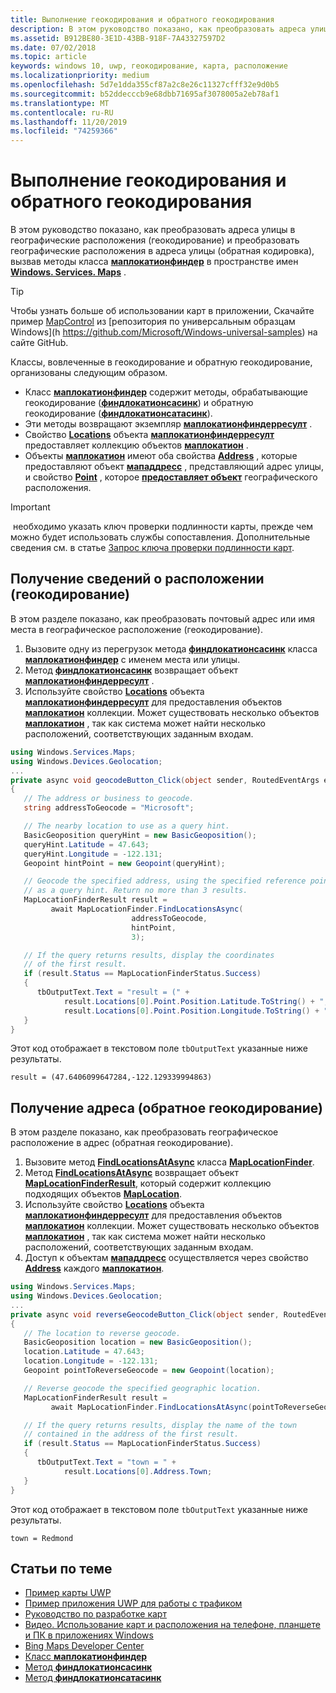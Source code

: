 ```yaml
---
title: Выполнение геокодирования и обратного геокодирования
description: В этом руководство показано, как преобразовать адреса улицы в географические расположения (геокодирование) и преобразовать географические расположения в адреса улицы (обратная кодировка), вызвав методы класса Маплокатионфиндер в пространстве имен Windows. Services. Maps.
ms.assetid: B912BE80-3E1D-43BB-918F-7A43327597D2
ms.date: 07/02/2018
ms.topic: article
keywords: windows 10, uwp, геокодирование, карта, расположение
ms.localizationpriority: medium
ms.openlocfilehash: 5d7e1dda355cf87a2c8e26c11327cfff32e9d0b5
ms.sourcegitcommit: b52ddecccb9e68dbb71695af3078005a2eb78af1
ms.translationtype: MT
ms.contentlocale: ru-RU
ms.lasthandoff: 11/20/2019
ms.locfileid: "74259366"
---
```

# <a name="perform-geocoding-and-reverse-geocoding"></a>Выполнение геокодирования и обратного геокодирования

В этом руководство показано, как преобразовать адреса улицы в географические расположения (геокодирование) и преобразовать географические расположения в адреса улицы (обратная кодировка), вызвав методы класса [**маплокатионфиндер**](https://docs.microsoft.com/uwp/api/Windows.Services.Maps.MapLocationFinder) в пространстве имен [**Windows. Services. Maps**](https://docs.microsoft.com/uwp/api/Windows.Services.Maps) .

> [!TIP]
> Чтобы узнать больше об использовании карт в приложении, Скачайте пример [MapControl](https://github.com/Microsoft/Windows-universal-samples/tree/master/Samples/MapControl) из [репозитория по универсальным образцам Windows](h https://github.com/Microsoft/Windows-universal-samples) на сайте GitHub.

Классы, вовлеченные в геокодирование и обратную геокодирование, организованы следующим образом.

-   Класс [**маплокатионфиндер**](https://docs.microsoft.com/uwp/api/Windows.Services.Maps.MapLocationFinder) содержит методы, обрабатывающие геокодирование ([**финдлокатионсасинк**](https://docs.microsoft.com/uwp/api/windows.services.maps.maplocationfinder.findlocationsasync)) и обратную геокодирование ([**финдлокатионсатасинк**](https://docs.microsoft.com/uwp/api/windows.services.maps.maplocationfinder.findlocationsatasync)).
-   Эти методы возвращают экземпляр [**маплокатионфиндерресулт**](https://docs.microsoft.com/uwp/api/Windows.Services.Maps.MapLocationFinderResult) .
-   Свойство [**Locations**](https://docs.microsoft.com/uwp/api/windows.services.maps.maplocationfinderresult.locations) объекта [**маплокатионфиндерресулт**](https://docs.microsoft.com/uwp/api/Windows.Services.Maps.MapLocationFinderResult) предоставляет коллекцию объектов [**маплокатион**](https://docs.microsoft.com/uwp/api/Windows.Services.Maps.MapLocation) . 
-   Объекты [**маплокатион**](https://docs.microsoft.com/uwp/api/Windows.Services.Maps.MapLocation) имеют оба свойства [**Address**](https://docs.microsoft.com/uwp/api/windows.services.maps.maplocation.address) , которые предоставляют объект [**мападдресс**](https://docs.microsoft.com/uwp/api/Windows.Services.Maps.MapAddress) , представляющий адрес улицы, и свойство [**Point**](https://docs.microsoft.com/uwp/api/windows.services.maps.maplocation.point) , которое [**предоставляет объект**](https://docs.microsoft.com/uwp/api/windows.devices.geolocation.geopoint) географического расположения.

> [!IMPORTANT]
> необходимо указать ключ проверки подлинности карты, прежде чем можно будет использовать службы сопоставления. Дополнительные сведения см. в статье [Запрос ключа проверки подлинности карт](authentication-key.md).

## <a name="get-a-location-geocode"></a>Получение сведений о расположении (геокодирование)

В этом разделе показано, как преобразовать почтовый адрес или имя места в географическое расположение (геокодирование).

1.  Вызовите одну из перегрузок метода [**финдлокатионсасинк**](https://docs.microsoft.com/uwp/api/windows.services.maps.maplocationfinder.findlocationsasync) класса [**маплокатионфиндер**](https://docs.microsoft.com/uwp/api/Windows.Services.Maps.MapLocationFinder) с именем места или улицы.
2.  Метод [**финдлокатионсасинк**](https://docs.microsoft.com/uwp/api/windows.services.maps.maplocationfinder.findlocationsasync) возвращает объект [**маплокатионфиндерресулт**](https://docs.microsoft.com/uwp/api/Windows.Services.Maps.MapLocationFinderResult) .
3.  Используйте свойство [**Locations**](https://docs.microsoft.com/uwp/api/windows.services.maps.maplocationfinderresult.locations) объекта [**маплокатионфиндерресулт**](https://docs.microsoft.com/uwp/api/Windows.Services.Maps.MapLocationFinderResult) для предоставления объектов [**маплокатион**](https://docs.microsoft.com/uwp/api/Windows.Services.Maps.MapLocation) коллекции. Может существовать несколько объектов [**маплокатион**](https://docs.microsoft.com/uwp/api/Windows.Services.Maps.MapLocation) , так как система может найти несколько расположений, соответствующих заданным входам.

```csharp
using Windows.Services.Maps;
using Windows.Devices.Geolocation;
...
private async void geocodeButton_Click(object sender, RoutedEventArgs e)
{
   // The address or business to geocode.
   string addressToGeocode = "Microsoft";

   // The nearby location to use as a query hint.
   BasicGeoposition queryHint = new BasicGeoposition();
   queryHint.Latitude = 47.643;
   queryHint.Longitude = -122.131;
   Geopoint hintPoint = new Geopoint(queryHint);

   // Geocode the specified address, using the specified reference point
   // as a query hint. Return no more than 3 results.
   MapLocationFinderResult result =
         await MapLocationFinder.FindLocationsAsync(
                           addressToGeocode,
                           hintPoint,
                           3);

   // If the query returns results, display the coordinates
   // of the first result.
   if (result.Status == MapLocationFinderStatus.Success)
   {
      tbOutputText.Text = "result = (" +
            result.Locations[0].Point.Position.Latitude.ToString() + "," +
            result.Locations[0].Point.Position.Longitude.ToString() + ")";
   }
}
```

Этот код отображает в текстовом поле `tbOutputText` указанные ниже результаты.

``` syntax
result = (47.6406099647284,-122.129339994863)
```

## <a name="get-an-address-reverse-geocode"></a>Получение адреса (обратное геокодирование)

В этом разделе показано, как преобразовать географическое расположение в адрес (обратная геокодирование).

1.  Вызовите метод [**FindLocationsAtAsync**](https://docs.microsoft.com/uwp/api/windows.services.maps.maplocationfinder.findlocationsatasync) класса [**MapLocationFinder**](https://docs.microsoft.com/uwp/api/Windows.Services.Maps.MapLocationFinder).
2.  Метод [**FindLocationsAtAsync**](https://docs.microsoft.com/uwp/api/windows.services.maps.maplocationfinder.findlocationsatasync) возвращает объект [**MapLocationFinderResult**](https://docs.microsoft.com/uwp/api/Windows.Services.Maps.MapLocationFinderResult), который содержит коллекцию подходящих объектов [**MapLocation**](https://docs.microsoft.com/uwp/api/Windows.Services.Maps.MapLocation).
3.  Используйте свойство [**Locations**](https://docs.microsoft.com/uwp/api/windows.services.maps.maplocationfinderresult.locations) объекта [**маплокатионфиндерресулт**](https://docs.microsoft.com/uwp/api/Windows.Services.Maps.MapLocationFinderResult) для предоставления объектов [**маплокатион**](https://docs.microsoft.com/uwp/api/Windows.Services.Maps.MapLocation) коллекции. Может существовать несколько объектов [**маплокатион**](https://docs.microsoft.com/uwp/api/Windows.Services.Maps.MapLocation) , так как система может найти несколько расположений, соответствующих заданным входам.
4.  Доступ к объектам [**мападдресс**](https://docs.microsoft.com/uwp/api/Windows.Services.Maps.MapAddress) осуществляется через свойство [**Address**](https://docs.microsoft.com/uwp/api/windows.services.maps.maplocation.address) каждого [**маплокатион**](https://docs.microsoft.com/uwp/api/Windows.Services.Maps.MapLocation).

```csharp
using Windows.Services.Maps;
using Windows.Devices.Geolocation;
...
private async void reverseGeocodeButton_Click(object sender, RoutedEventArgs e)
{
   // The location to reverse geocode.
   BasicGeoposition location = new BasicGeoposition();
   location.Latitude = 47.643;
   location.Longitude = -122.131;
   Geopoint pointToReverseGeocode = new Geopoint(location);

   // Reverse geocode the specified geographic location.
   MapLocationFinderResult result =
         await MapLocationFinder.FindLocationsAtAsync(pointToReverseGeocode);

   // If the query returns results, display the name of the town
   // contained in the address of the first result.
   if (result.Status == MapLocationFinderStatus.Success)
   {
      tbOutputText.Text = "town = " +
            result.Locations[0].Address.Town;
   }
}
```

Этот код отображает в текстовом поле `tbOutputText` указанные ниже результаты.

``` syntax
town = Redmond
```

## <a name="related-topics"></a>Статьи по теме

* [Пример карты UWP](https://github.com/Microsoft/Windows-universal-samples/tree/master/Samples/MapControl)
* [Пример приложения UWP для работы с трафиком](https://github.com/Microsoft/Windows-appsample-trafficapp)
* [Руководство по разработке карт](https://docs.microsoft.com/windows/uwp/maps-and-location/controls-map)
* [Видео. Использование карт и расположения на телефоне, планшете и ПК в приложениях Windows](https://channel9.msdn.com/Events/Build/2015/2-757)
* [Bing Maps Developer Center](https://www.bingmapsportal.com/)
* [Класс **маплокатионфиндер**](https://docs.microsoft.com/uwp/api/Windows.Services.Maps.MapLocationFinder)
* [Метод **финдлокатионсасинк**](https://docs.microsoft.com/uwp/api/windows.services.maps.maplocationfinder.findlocationsasync)
* [Метод **финдлокатионсатасинк**](https://docs.microsoft.com/uwp/api/windows.services.maps.maplocationfinder.findlocationsatasync)
